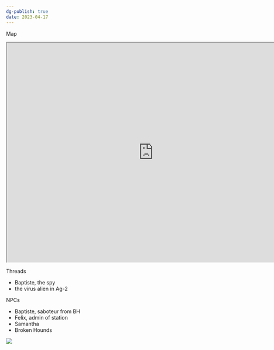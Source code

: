 ```yaml
---
dg-publish: true
date: 2023-04-17
---
```


Map

<iframe width="800" height="600" src="https://drive.google.com/file/d/12b-p3GFDpUzfV-WEgUctbn3Y64yc5FCt/view?usp=sharing"></iframe>

Threads
- Baptiste, the spy
- the virus alien in Ag-2

NPCs
- Baptiste, saboteur from BH
- Felix, admin of station
- Samantha
- Broken Hounds

![](../../_attachments/fate%20ladder.png)